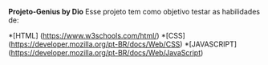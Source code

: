 **Projeto-Genius by Dio**
Esse projeto tem como objetivo testar as habilidades de:

*[HTML] (https://www.w3schools.com/html/)
*[CSS] (https://developer.mozilla.org/pt-BR/docs/Web/CSS)
*[JAVASCRIPT] (https://developer.mozilla.org/pt-BR/docs/Web/JavaScript)
